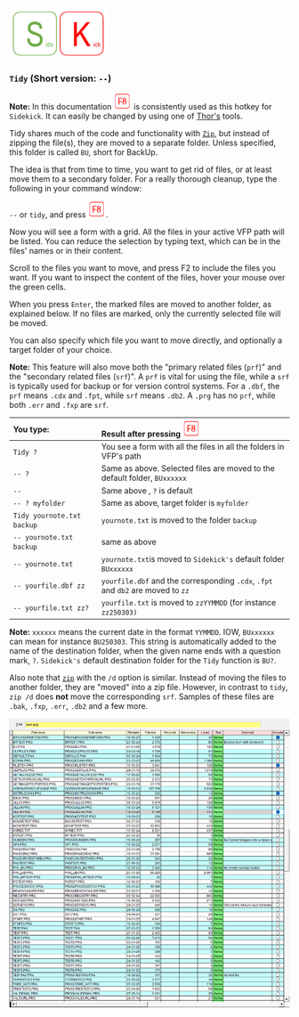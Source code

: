[![Sidekick](Images/SKLogo.png)](../README.md)

### `Tidy` (Short version: `--`)

**Note:** In this documentation ![`F8`](Images/F8.png) is consistently used as this hotkey for `Sidekick`. It can easily be changed by using one of [Thor's](https://github.com/VFPX/Thor) tools. 

Tidy shares much of the code and functionality with [`Zip`](skzip.md), but instead of zipping the file(s), they are moved to a separate folder. Unless specified, this folder is called `BU`, short for BackUp.

The idea is that from time to time, you want to get rid of files, or at least move them to a secondary folder. For a really thorough cleanup, type the following in your command window:  

`--` or `tidy`, and press ![`F8`](Images/F8.png).  

Now you will see a form with a grid. All the files in your active VFP path will be listed. You can reduce the selection by typing text, which can be in the files' names or in their content. 

Scroll to the files you want to move, and press F2 to include the files you want.  If you want to inspect the content of the files, hover your mouse over the green cells. 

When you press `Enter`, the marked files are moved to another folder, as explained below. If no files are marked, only the currently selected file will be moved.

You can also specify which file you want to move directly, and optionally a target folder of your choice.

**Note:** This feature will also move both the "primary related files (`prf`)" and the "secondary related files (`srf`)". A `prf` is vital for using the file, while a `srf` is typically used for backup or for version control systems.  For a `.dbf`, the `prf` means `.cdx` and `.fpt`, while `srf` means `.db2`. A `.prg` has no `prf`, while both `.err` and `.fxp` are `srf`.

| You type:                |        Result after pressing ![`F8`](Images/F8.png) |
|:-------------------------|:----------------------------------------------------------|
| `Tidy ?` | You see a form with all the files in all the folders in VFP's path |
| `-- ?` | Same as above. Selected files are moved to the default folder, `BUxxxxxx` |
| `--` | Same above , `?` is default |
| `-- ? myfolder` | Same as above, target folder is `myfolder` |
| `Tidy yournote.txt  backup` | `yournote.txt` is moved to the folder `backup` |
| `-- yournote.txt  backup` | same as above |
| `-- yournote.txt` | `yournote.txt`is moved to `Sidekick's` default folder `BUxxxxxx` |
| `-- yourfile.dbf zz` | `yourfile.dbf` and the corresponding `.cdx`, `.fpt` and `db2` are moved to `zz`|
| `-- yourfile.txt zz?` | `yourfile.txt` is moved to `zzYYMMDD` (for instance `zz250303)` |

**Note:** `xxxxxx` means the current date in the format `YYMMDD`. IOW, `BUxxxxxx` can mean for instance `BU250303`. This string is automatically added to the name of the destination folder, when the given name ends with a question mark, `?`. `Sidekick's` default destination folder for the `Tidy` function is `BU?`.  

Also note that [`zip`](skzip.md) with the `/d` option is similar. Instead of moving the files to another folder, they are "moved" into a zip file. However, in contrast to `tidy`, `zip /d` does **not** move the corresponding `srf`. Samples of these files are `.bak`, `.fxp`, `.err`, `.db2` and a few more. 


![Sidekick Tidy](Images/pantidy.png)
